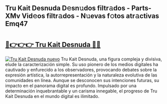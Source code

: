 ## Tru Kait Desnuda D𝚎sn𝚞dos filtr𝚊dos - Parts-XMv Vid𝚎os filtr𝚊dos - N𝚞evas f𝚘tos atr𝚊ctivas Emq47

# <h2><a href="http://mbbyuhc.tromn.icu/?c=Tru+Kait+Desnuda">🔗👉👉👉 Tru Kait Desnuda 🔗🔗</a></h2>

[![Tru Kait Desnuda nuevo](https://i.imgur.com/pEAQMta.gif)](http://mbbyuhc.tromn.icu/?c=Tru+Kait+Desnuda)
Tru Kait Desnuda, una figura compleja y divisiva, elude la caracterización simple. Su uso pionero de los medios digitales ha cautivado y enfurecido a los observadores, provocando debates sobre la expresión artística, la autorrepresentación y la naturaleza evolutiva de las comunidades en línea. Aunque se desconocen sus intenciones futuras, su impacto en el panorama digital es profundo. Impulsado por una determinación inquebrantable y un carisma innegable, el progreso de Tru Kait Desnuda en el mundo digital es ilimitado.
